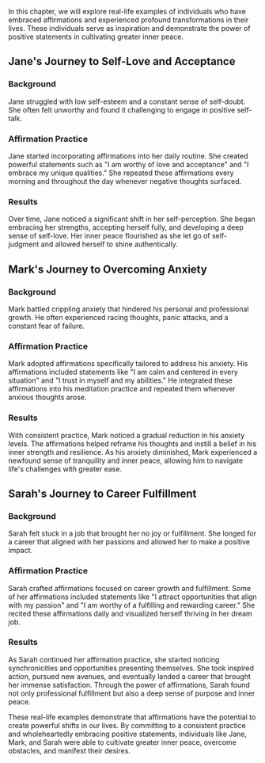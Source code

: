 
In this chapter, we will explore real-life examples of individuals who have embraced affirmations and experienced profound transformations in their lives. These individuals serve as inspiration and demonstrate the power of positive statements in cultivating greater inner peace.

Jane's Journey to Self-Love and Acceptance
------------------------------------------

### Background

Jane struggled with low self-esteem and a constant sense of self-doubt. She often felt unworthy and found it challenging to engage in positive self-talk.

### Affirmation Practice

Jane started incorporating affirmations into her daily routine. She created powerful statements such as "I am worthy of love and acceptance" and "I embrace my unique qualities." She repeated these affirmations every morning and throughout the day whenever negative thoughts surfaced.

### Results

Over time, Jane noticed a significant shift in her self-perception. She began embracing her strengths, accepting herself fully, and developing a deep sense of self-love. Her inner peace flourished as she let go of self-judgment and allowed herself to shine authentically.

Mark's Journey to Overcoming Anxiety
------------------------------------

### Background

Mark battled crippling anxiety that hindered his personal and professional growth. He often experienced racing thoughts, panic attacks, and a constant fear of failure.

### Affirmation Practice

Mark adopted affirmations specifically tailored to address his anxiety. His affirmations included statements like "I am calm and centered in every situation" and "I trust in myself and my abilities." He integrated these affirmations into his meditation practice and repeated them whenever anxious thoughts arose.

### Results

With consistent practice, Mark noticed a gradual reduction in his anxiety levels. The affirmations helped reframe his thoughts and instill a belief in his inner strength and resilience. As his anxiety diminished, Mark experienced a newfound sense of tranquility and inner peace, allowing him to navigate life's challenges with greater ease.

Sarah's Journey to Career Fulfillment
-------------------------------------

### Background

Sarah felt stuck in a job that brought her no joy or fulfillment. She longed for a career that aligned with her passions and allowed her to make a positive impact.

### Affirmation Practice

Sarah crafted affirmations focused on career growth and fulfillment. Some of her affirmations included statements like "I attract opportunities that align with my passion" and "I am worthy of a fulfilling and rewarding career." She recited these affirmations daily and visualized herself thriving in her dream job.

### Results

As Sarah continued her affirmation practice, she started noticing synchronicities and opportunities presenting themselves. She took inspired action, pursued new avenues, and eventually landed a career that brought her immense satisfaction. Through the power of affirmations, Sarah found not only professional fulfillment but also a deep sense of purpose and inner peace.

These real-life examples demonstrate that affirmations have the potential to create powerful shifts in our lives. By committing to a consistent practice and wholeheartedly embracing positive statements, individuals like Jane, Mark, and Sarah were able to cultivate greater inner peace, overcome obstacles, and manifest their desires.
